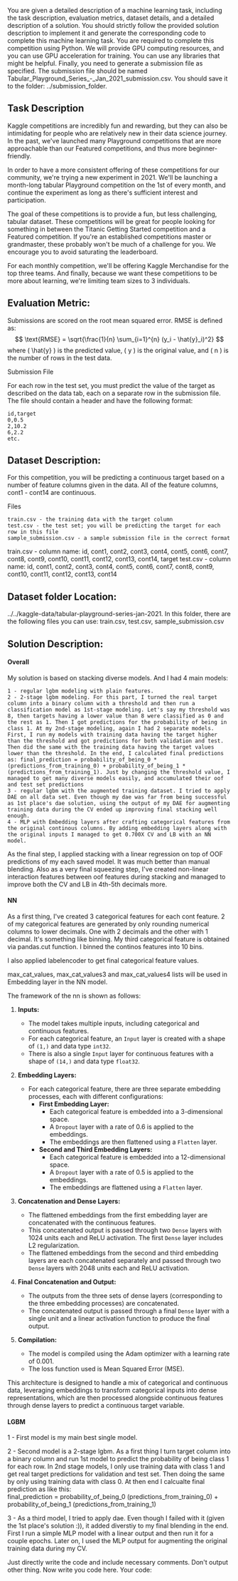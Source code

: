 You are given a detailed description of a machine learning task, including the task description, evaluation metrics, dataset details, and a detailed description of a solution.
You should strictly follow the provided solution description to implement it and generate the corresponding code to complete this machine learning task.
You are required to complete this competition using Python. We will provide GPU computing resources, and you can use GPU acceleration for training.
You can use any libraries that might be helpful.
Finally, you need to generate a submission file as specified. The submission file should be named Tabular_Playground_Series_-_Jan_2021_submission.csv. You should save it to the folder: ../submission_folder.

## Task Description
Kaggle competitions are incredibly fun and rewarding, but they can also be intimidating for people who are relatively new in their data science journey. In the past, we've launched many Playground competitions that are more approachable than our Featured competitions, and thus more beginner-friendly. 

In order to have a more consistent offering of these competitions for our community, we're trying a new experiment in 2021. We'll be launching a month-long tabular Playground competition on the 1st of every month, and continue the experiment as long as there's sufficient interest and participation.

The goal of these competitions is to provide a fun, but less challenging, tabular dataset. These competitions will be great for people looking for something in between the Titanic Getting Started competition and a Featured competition. If you're an established competitions master or grandmaster, these probably won't be much of a challenge for you. We encourage you to avoid saturating the leaderboard.

For each monthly competition, we'll be offering Kaggle Merchandise for the top three teams. And finally, because we want these competitions to be more about learning, we're limiting team sizes to 3 individuals. 

##  Evaluation Metric:
Submissions are scored on the root mean squared error. RMSE is defined as:
$$ \text{RMSE} = \sqrt{\frac{1}{n} \sum_{i=1}^{n} (y_i - \hat{y}_i)^2} $$
where \( \hat{y} \) is the predicted value, \( y \) is the original value, and \( n \) is the number of rows in the test data.

Submission File

For each row in the test set, you must predict the value of the target as described on the data tab, each on a separate row in the submission file. The file should contain a header and have the following format:

    id,target
    0,0.5
    2,10.2
    6,2.2
    etc.


##  Dataset Description:
For this competition, you will be predicting a continuous target based on a number of feature columns given in the data. All of the feature columns, cont1 - cont14 are continuous.

Files

    train.csv - the training data with the target column
    test.csv - the test set; you will be predicting the target for each row in this file
    sample_submission.csv - a sample submission file in the correct format

train.csv - column name: id, cont1, cont2, cont3, cont4, cont5, cont6, cont7, cont8, cont9, cont10, cont11, cont12, cont13, cont14, target
test.csv - column name: id, cont1, cont2, cont3, cont4, cont5, cont6, cont7, cont8, cont9, cont10, cont11, cont12, cont13, cont14


## Dataset folder Location: 
../../kaggle-data/tabular-playground-series-jan-2021. In this folder, there are the following files you can use: train.csv, test.csv, sample_submission.csv

## Solution Description:
#### Overall

My solution is based on stacking diverse models. And I had 4 main models:

    1 - regular lgbm modeling with plain features.
    2 - 2-stage lgbm modeling. For this part, I turned the real target column into a binary column with a threshold and then run a classification model as 1st-stage modeling. Let's say my threshold was 8, then targets having a lower value than 8 were classified as 0 and the rest as 1. Then I got predictions for the probability of being in class 1. At my 2nd-stage modeling, again I had 2 separate models. First, I run my models with training data having the target higher than the threshold and got predictions for both validation and test. Then did the same with the training data having the target values lower than the threshold. In the end, I calculated final predictions as: final_prediction = probability_of_being_0 * (predictions_from_training_0) + probability_of_being_1 * (predictions_from_training_1). Just by changing the threshold value, I managed to get many diverse models easily, and accumulated their oof and test set predictions
    3 - regular lgbm with the augmented training dataset. I tried to apply DAE on all data set. Even though my dae was far from being successful as 1st place's dae solution, using the output of my DAE for augmenting training data during the CV ended up improving final stacking well enough.
    4 - MLP with Embedding layers after crafting categorical features from the original continous columns. By adding embedding layers along with the original inputs I managed to get 0.700X CV and LB with an NN model.

As the final step, I applied stacking with a linear regression on top of OOF predictions of my each saved model. It was much better than manual blending. Also as a very final squeezing step, I've created non-linear interaction features between oof features during stacking and managed to improve both the CV and LB in 4th-5th decimals more.


#### NN
As a first thing, I've created 3 categorical features for each cont feature. 2 of my categorical features are generated by only rounding numerical columns to lower decimals. One with 2 decimals and the other with 1 decimal. It's something like binning. My third categorical feature is obtained via pandas.cut function. I binned the continos features into 10 bins.

I also applied labelencoder to get final categorical feature values.

max_cat_values, max_cat_values3 and max_cat_values4 lists will be used in Embedding layer in the NN model.

The framework of the nn is shown as follows:

1. **Inputs:**
   - The model takes multiple inputs, including categorical and continuous features.
   - For each categorical feature, an `Input` layer is created with a shape of `(1,)` and data type `int32`.
   - There is also a single `Input` layer for continuous features with a shape of `(14,)` and data type `float32`.

2. **Embedding Layers:**
   - For each categorical feature, there are three separate embedding processes, each with different configurations:
     - **First Embedding Layer:**
       - Each categorical feature is embedded into a 3-dimensional space.
       - A `Dropout` layer with a rate of 0.6 is applied to the embeddings.
       - The embeddings are then flattened using a `Flatten` layer.
     - **Second and Third Embedding Layers:**
       - Each categorical feature is embedded into a 12-dimensional space.
       - A `Dropout` layer with a rate of 0.5 is applied to the embeddings.
       - The embeddings are flattened using a `Flatten` layer.

3. **Concatenation and Dense Layers:**
   - The flattened embeddings from the first embedding layer are concatenated with the continuous features.
   - This concatenated output is passed through two `Dense` layers with 1024 units each and ReLU activation. The first `Dense` layer includes L2 regularization.
   - The flattened embeddings from the second and third embedding layers are each concatenated separately and passed through two `Dense` layers with 2048 units each and ReLU activation.

4. **Final Concatenation and Output:**
   - The outputs from the three sets of dense layers (corresponding to the three embedding processes) are concatenated.
   - The concatenated output is passed through a final `Dense` layer with a single unit and a linear activation function to produce the final output.

5. **Compilation:**
   - The model is compiled using the Adam optimizer with a learning rate of 0.001.
   - The loss function used is Mean Squared Error (MSE).

This architecture is designed to handle a mix of categorical and continuous data, leveraging embeddings to transform categorical inputs into dense representations, which are then processed alongside continuous features through dense layers to predict a continuous target variable.

#### LGBM

1 - First model is my main best single model.

2 - Second model is a 2-stage lgbm. As a first thing I turn target column into a binary column and run 1st model to predict the probability of being class 1 for each row. In 2nd stage models, I only use training data with class 1 and get real target predictions for validation and test set. Then doing the same by only using training data with class 0. At then end I calcualte final prediction as like this:  
final_prediction = probability_of_being_0 (predictions_from_training_0) + probability_of_being_1 (predictions_from_training_1)

3 - As a third model, I tried to apply dae. Even though I failed with it (given the 1st place's solution :)), it added diverstiy to my final blending in the end. First I run a simple MLP model with a linear output and then run it for a couple epochs. Later on, I used the MLP output for augmenting the original training data during my CV.






Just directly write the code and include necessary comments. Don't output other thing. Now write you code here. 
Your code: